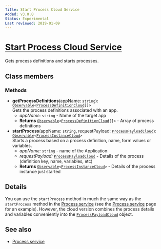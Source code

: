 ```yaml
---
Title: Start Process Cloud Service
Added: v3.0.0
Status: Experimental
Last reviewed: 2019-01-09
---
```


# [Start Process Cloud Service](../../lib/lib/process-services-cloud/src/lib/process/start-process/services/start-process-cloud.service.ts "Defined in start-process-cloud.service.ts")

Gets process definitions and starts processes. 

## Class members

### Methods

-   **getProcessDefinitions**(appName: `string`): [`Observable`](http://reactivex.io/documentation/observable.html)`<`[`ProcessDefinitionCloud`](../../lib/lib/process-services-cloud/src/lib/process/start-process/models/process-definition-cloud.model.ts)`[]>`<br/>
    Gets the process definitions associated with an app.
    -   _appName:_ `string`  - Name of the target app
    -   **Returns** [`Observable`](http://reactivex.io/documentation/observable.html)`<`[`ProcessDefinitionCloud`](../../lib/lib/process-services-cloud/src/lib/process/start-process/models/process-definition-cloud.model.ts)`[]>` - Array of process definitions
-   **startProcess**(appName: `string`, requestPayload: [`ProcessPayloadCloud`](../../lib/lib/process-services-cloud/src/lib/process/start-process/models/process-payload-cloud.model.ts)): [`Observable`](http://reactivex.io/documentation/observable.html)`<`[`ProcessInstanceCloud`](../../lib/lib/process-services-cloud/src/lib/process/start-process/models/process-instance-cloud.model.ts)`>`<br/>
    Starts a process based on a process definition, name, form values or variables.
    -   _appName:_ `string`  - name of the Application
    -   _requestPayload:_ [`ProcessPayloadCloud`](../../lib/lib/process-services-cloud/src/lib/process/start-process/models/process-payload-cloud.model.ts)  - Details of the process (definition key, name, variables, etc)
    -   **Returns** [`Observable`](http://reactivex.io/documentation/observable.html)`<`[`ProcessInstanceCloud`](../../lib/lib/process-services-cloud/src/lib/process/start-process/models/process-instance-cloud.model.ts)`>` - Details of the process instance just started

## Details

You can use the `startProcess` method in much the same way as the `startProcess` method in the
[Process service](../process-services/process.service.md) (see the [Process service](../process-services/process.service.md) page
for an example). However, the cloud version
combines the process details and variables conveniently into the
[`ProcessPayloadCloud`](../../lib/lib/process-services-cloud/src/lib/process/start-process/models/process-payload-cloud.model.ts) object.

## See also

-   [Process service](../process-services/process.service.md)
